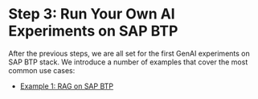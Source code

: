 # Step 3: Run Your Own AI Experiments on SAP BTP

After the previous steps, we are all set for the first GenAI experiments on SAP BTP stack. We introduce a number of examples that cover the most common use cases:

- [Example 1: RAG on SAP BTP](./example1/README.md)